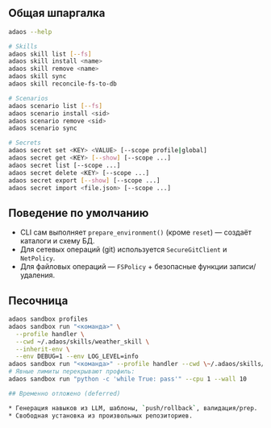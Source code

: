 ## Общая шпаргалка

```bash
adaos --help

# Skills
adaos skill list [--fs]
adaos skill install <name>
adaos skill remove <name>
adaos skill sync
adaos skill reconcile-fs-to-db

# Scenarios
adaos scenario list [--fs]
adaos scenario install <sid>
adaos scenario remove <sid>
adaos scenario sync

# Secrets
adaos secret set <KEY> <VALUE> [--scope profile|global]
adaos secret get <KEY> [--show] [--scope ...]
adaos secret list [--scope ...]
adaos secret delete <KEY> [--scope ...]
adaos secret export [--show] [--scope ...]
adaos secret import <file.json> [--scope ...]
```

## Поведение по умолчанию

* CLI сам выполняет `prepare_environment()` (кроме `reset`) — создаёт каталоги и схему БД.
* Для сетевых операций (git) используется `SecureGitClient` и `NetPolicy`.
* Для файловых операций — `FSPolicy` + безопасные функции записи/удаления.

## Песочница

```bash
adaos sandbox profiles
adaos sandbox run "<команда>" \
  --profile handler \
  --cwd ~/.adaos/skills/weather_skill \
  --inherit-env \
  --env DEBUG=1 --env LOG_LEVEL=info
adaos sandbox run "<команда>" --profile handler --cwd \~/.adaos/skills/<skill> --inherit-env --env DEBUG=1
# Явные лимиты перекрывают профиль:
adaos sandbox run "python -c 'while True: pass'" --cpu 1 --wall 10

## Временно отложено (deferred)

* Генерация навыков из LLM, шаблоны, `push/rollback`, валидация/prep.
* Свободная установка из произвольных репозиториев.
